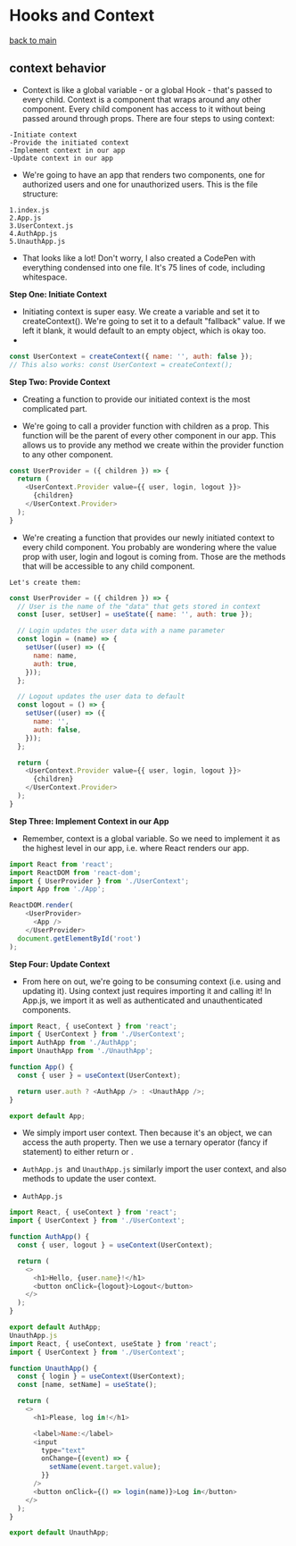 # Hooks and Context
[back to main ](./README.md)
## context behavior 

- Context is like a global variable - or a global Hook - that's passed to every child. Context is a component that wraps around any other component. Every child component has access to it without being passed around through props. There are four steps to using context:
```
-Initiate context
-Provide the initiated context
-Implement context in our app
-Update context in our app
```
- We're going to have an app that renders two components, one for authorized users and one for unauthorized users. This is the file structure:
```
1.index.js
2.App.js
3.UserContext.js
4.AuthApp.js
5.UnauthApp.js
```
- That looks like a lot! Don't worry, I also created a CodePen with everything condensed into one file. It's 75 lines of code, including whitespace.

**Step One: Initiate Context**

- Initiating context is super easy. We create a variable and set it to createContext(). We're going to set it to a default "fallback" value. If we left it blank, it would default to an empty object, which is okay too.
- 
```js
const UserContext = createContext({ name: '', auth: false });
// This also works: const UserContext = createContext();
```
**Step Two: Provide Context**

- Creating a function to provide our initiated context is the most complicated part.

- We're going to call a provider function with children as a prop. This function will be the parent of every other component in our app. This allows us to provide any method we create within the provider function to any other component.
```js
const UserProvider = ({ children }) => {
  return (
    <UserContext.Provider value={{ user, login, logout }}>
      {children}
    </UserContext.Provider>
  );
}
```
- We're creating a function that provides our newly initiated context to every child component. You probably are wondering where the value prop with user, login and logout is coming from. Those are the methods that will be accessible to any child component.

`Let's create them:`

```js
const UserProvider = ({ children }) => {
  // User is the name of the "data" that gets stored in context
  const [user, setUser] = useState({ name: '', auth: true });

  // Login updates the user data with a name parameter
  const login = (name) => {
    setUser((user) => ({
      name: name,
      auth: true,
    }));
  };

  // Logout updates the user data to default
  const logout = () => {
    setUser((user) => ({
      name: '',
      auth: false,
    }));
  };

  return (
    <UserContext.Provider value={{ user, login, logout }}>
      {children}
    </UserContext.Provider>
  );
}
```
**Step Three: Implement Context in our App**

- Remember, context is a global variable. So we need to implement it as the highest level in our app, i.e. where React renders our app.
```js
import React from 'react';
import ReactDOM from 'react-dom';
import { UserProvider } from './UserContext';
import App from './App';

ReactDOM.render(
    <UserProvider>
      <App />
    </UserProvider>
  document.getElementById('root')
);
```
**Step Four: Update Context**

- From here on out, we're going to be consuming context (i.e. using and updating it). Using context just requires importing it and calling it! In App.js, we import it as well as authenticated and unauthenticated components.
```js
import React, { useContext } from 'react';
import { UserContext } from './UserContext';
import AuthApp from './AuthApp';
import UnauthApp from './UnauthApp';

function App() {
  const { user } = useContext(UserContext);

  return user.auth ? <AuthApp /> : <UnauthApp />;
}

export default App;
```
- We simply import user context. Then because it's an object, we can access the auth property. Then we use a ternary operator (fancy if statement) to either return <AuthApp /> or <UnauthApp />.

- `AuthApp.js `and `UnauthApp.js` similarly import the user context, and also methods to update the user context.

 - `AuthApp.js`
```js
import React, { useContext } from 'react';
import { UserContext } from './UserContext';

function AuthApp() {
  const { user, logout } = useContext(UserContext);

  return (
    <>
      <h1>Hello, {user.name}!</h1>
      <button onClick={logout}>Logout</button>
    </>
  );
}

export default AuthApp;
UnauthApp.js
import React, { useContext, useState } from 'react';
import { UserContext } from './UserContext';

function UnauthApp() {
  const { login } = useContext(UserContext);
  const [name, setName] = useState();

  return (
    <>
      <h1>Please, log in!</h1>

      <label>Name:</label>
      <input
        type="text"
        onChange={(event) => {
          setName(event.target.value);
        }}
      />
      <button onClick={() => login(name)}>Log in</button>
    </>
  );
}

export default UnauthApp;
```